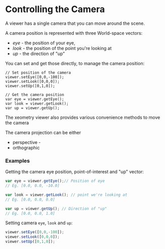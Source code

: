# Controlling the Camera

A viewer has a single camera that you can move around the scene.

A camera position is represented with three World-space vectors:

* _eye_ - the position of your eye,
* _look_ - the position of the point you're looking at
* _up_ - the direction of "up"

You can set and get those directly, to manage the camera position:

```
// Set position of the camera
viewer.setEye([0,0,-100]);
viewer.setLook([0,0,0]);
viewer.setUp([0,1,0]);

// Get the camera position
var eye = viewer.getEye();
var look = viewer.getLook(); 
var up = viewer.getUp();
```

The xeometry viewer also provides various convenience methods to move the camera



The camera projection can be either

* perspective - 
* orthographic

### Examples

Getting the camera eye position, point-of-interest and "up" vector:

```javascript
var eye = viewer.getEye();// Position of eye
// Eg. [0.0, 0.0, -10.0]

var look = viewer.getLook(); // point we're looking at
// Eg. [0.0, 0.0, 0.0]

var up = viewer.getUp(); // Direction of "up"
// Eg. [0.0, 0.0, 1.0]
```

Setting camera `eye`, `look` and `up`:

```javascript
viewer.setEye([0,0,-100]);
viewer.setLook([0,0,0]);
viewer.setUp([0,1,0]);
```



